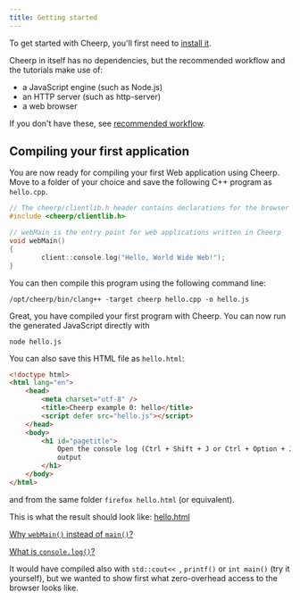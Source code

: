 ```yaml
---
title: Getting started
---
```


To get started with Cheerp, you'll first need to [install it](/cheerp/installation).

Cheerp in itself has no dependencies, but the recommended workflow and the tutorials make use of:

- a JavaScript engine (such as Node.js)
- an HTTP server (such as http-server)
- a web browser

If you don't have these, see [recommended workflow](/cheerp/tutorials/getting-started/recommended-workflow).

## Compiling your first application

You are now ready for compiling your first Web application using Cheerp.
Move to a folder of your choice and save the following C++ program as `hello.cpp`.

```cpp title="hello.cpp"
// The cheerp/clientlib.h header contains declarations for the browser APIs
#include <cheerp/clientlib.h>

// webMain is the entry point for web applications written in Cheerp
void webMain()
{
        client::console.log("Hello, World Wide Web!");
}
```

You can then compile this program using the following command line:

```shell
/opt/cheerp/bin/clang++ -target cheerp hello.cpp -o hello.js
```

Great, you have compiled your first program with Cheerp. You can now run the generated JavaScript directly with

```shell
node hello.js
```

You can also save this HTML file as `hello.html`:

```html title="hello.html"
<!doctype html>
<html lang="en">
	<head>
		<meta charset="utf-8" />
		<title>Cheerp example 0: hello</title>
		<script defer src="hello.js"></script>
	</head>
	<body>
		<h1 id="pagetitle">
			Open the console log (Ctrl + Shift + J or Ctrl + Option + J) to read the
			output
		</h1>
	</body>
</html>
```

and from the same folder `firefox hello.html` (or equivalent).

This is what the result should look like: [hello.html](/cheerp/tutorials/hello_world/hello.html)

[Why `webMain()` instead of `main()`?](/cheerp/core-concepts#the-webmain-entry-point)

[What is `console.log()`?](/cheerp/core-concepts#what-is-clientconsolelog)

It would have compiled also with `std::cout<< `, `printf()` or `int main()` (try it yourself), but we wanted to show first what zero-overhead access to the browser looks like.
